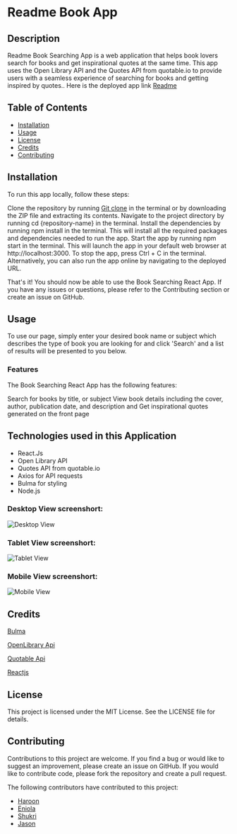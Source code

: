 # Readme Book App


## Description
Readme Book Searching App is a web application that helps book lovers search for books and get inspirational quotes at the same time. This app uses the Open Library API and the Quotes API from quotable.io to provide users with a seamless experience of searching for books and getting inspired by quotes.. Here is the deployed app link [Readme](https://shukri74.github.io/fun-time/)

## Table of Contents
* [Installation](#installation)
* [Usage](#usage)
* [License](#license)
* [Credits](#credits)
* [Contributing](#contributing)


## Installation
To run this app locally, follow these steps:

Clone the repository by running [Git clone](https://github.com/Haroon-dev13/readme.git) in the terminal or by downloading the ZIP file and extracting its contents.
Navigate to the project directory by running cd {repository-name} in the terminal.
Install the dependencies by running npm install in the terminal. This will install all the required packages and dependencies needed to run the app.
Start the app by running npm start in the terminal. This will launch the app in your default web browser at http://localhost:3000.
To stop the app, press Ctrl + C in the terminal.
Alternatively, you can also run the app online by navigating to the deployed URL.

That's it! You should now be able to use the Book Searching React App. If you have any issues or questions, please refer to the Contributing section or create an issue on GitHub.


## Usage

To use our page, simply enter your desired book name or subject which describes the type of book you are looking for and click 'Search' and a list of results will be presented to you below.

### Features
The Book Searching React App has the following features:

Search for books by title, or subject
View book details including the cover, author, publication date, and description and
Get inspirational quotes generated on the front page


## Technologies used in this Application


* React.Js
* Open Library API
* Quotes API from quotable.io
* Axios for API requests
* Bulma for styling
* Node.js



### Desktop View screenshort:

![Desktop View](src/assets/Desktop-view.png)

### Tablet View screenshort:

![Tablet View](src/assets/Tablet-view.png)


### Mobile View screenshort:

![Mobile View](src/assets/Mobile-view.png)


## Credits

[Bulma](https://bulma.io/documentation/overview/start/)

[OpenLibrary Api](https://openlibrary.org/developers/api)

[Quotable Api](https://api.quotable.io/random)

[Reactjs](https://react.dev/learn/start-a-new-react-project)


## License

This project is licensed under the MIT License. See the LICENSE file for details.


## Contributing

Contributions to this project are welcome. If you find a bug or would like to suggest an improvement, please create an issue on GitHub. If you would like to contribute code, please fork the repository and create a pull request.

The following contributors have contributed to this project:
* [Haroon](https://github.com/Haroon-dev13)
* [Eniola](https://github.com/eniolaxo)
* [Shukri](https://github.com/shukri74)
* [Jason](https://github.com/Shortms)







